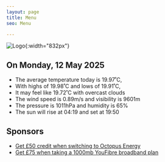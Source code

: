 ```yaml
---
layout: page
title: Menu
seo: Menu

---
```


![Logo](/images/logo.jpg){:width="832px"}

<!-- weather_marker starts -->
## On Monday, 12 May 2025

- The average temperature today is 19.97˚C,
- With highs of 19.98˚C and lows of 19.91˚C,
- It may feel like 19.72˚C with overcast clouds
- The wind speed is 0.89m/s and visibility is 9601m
- The pressure is 1011hPa and humidity is 65%
- The sun will rise at 04:19 and set at 19:50

<!-- weather_marker ends -->

## Sponsors

- [Get £50 credit when switching to Octopus Energy](https://bit.ly/3oD1nnS)
- [Get £75 when taking a 1000mb YouFibre broadband plan](https://aklam.io/91zWhU?)
